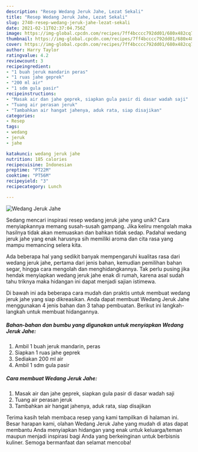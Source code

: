 ```yaml
---
description: "Resep Wedang Jeruk Jahe, Lezat Sekali"
title: "Resep Wedang Jeruk Jahe, Lezat Sekali"
slug: 2740-resep-wedang-jeruk-jahe-lezat-sekali
date: 2021-02-11T02:37:04.756Z
image: https://img-global.cpcdn.com/recipes/7ff4bcccc792dd01/680x482cq70/wedang-jeruk-jahe-foto-resep-utama.jpg
thumbnail: https://img-global.cpcdn.com/recipes/7ff4bcccc792dd01/680x482cq70/wedang-jeruk-jahe-foto-resep-utama.jpg
cover: https://img-global.cpcdn.com/recipes/7ff4bcccc792dd01/680x482cq70/wedang-jeruk-jahe-foto-resep-utama.jpg
author: Harry Taylor
ratingvalue: 4.2
reviewcount: 3
recipeingredient:
- "1 buah jeruk mandarin peras"
- "1 ruas jahe geprek"
- "200 ml air"
- "1 sdm gula pasir"
recipeinstructions:
- "Masak air dan jahe geprek, siapkan gula pasir di dasar wadah saji"
- "Tuang air perasan jeruk"
- "Tambahkan air hangat jahenya, aduk rata, siap disajikan"
categories:
- Resep
tags:
- wedang
- jeruk
- jahe

katakunci: wedang jeruk jahe 
nutrition: 185 calories
recipecuisine: Indonesian
preptime: "PT22M"
cooktime: "PT56M"
recipeyield: "3"
recipecategory: Lunch

---
```



![Wedang Jeruk Jahe](https://img-global.cpcdn.com/recipes/7ff4bcccc792dd01/680x482cq70/wedang-jeruk-jahe-foto-resep-utama.jpg)

Sedang mencari inspirasi resep wedang jeruk jahe yang unik? Cara menyiapkannya memang susah-susah gampang. Jika keliru mengolah maka hasilnya tidak akan memuaskan dan bahkan tidak sedap. Padahal wedang jeruk jahe yang enak harusnya sih memiliki aroma dan cita rasa yang mampu memancing selera kita.

Ada beberapa hal yang sedikit banyak mempengaruhi kualitas rasa dari wedang jeruk jahe, pertama dari jenis bahan, kemudian pemilihan bahan segar, hingga cara mengolah dan menghidangkannya. Tak perlu pusing jika hendak menyiapkan wedang jeruk jahe enak di rumah, karena asal sudah tahu triknya maka hidangan ini dapat menjadi sajian istimewa.




Di bawah ini ada beberapa cara mudah dan praktis untuk membuat wedang jeruk jahe yang siap dikreasikan. Anda dapat membuat Wedang Jeruk Jahe menggunakan 4 jenis bahan dan 3 tahap pembuatan. Berikut ini langkah-langkah untuk membuat hidangannya.

<!--inarticleads1-->

##### Bahan-bahan dan bumbu yang digunakan untuk menyiapkan Wedang Jeruk Jahe:

1. Ambil 1 buah jeruk mandarin, peras
1. Siapkan 1 ruas jahe geprek
1. Sediakan 200 ml air
1. Ambil 1 sdm gula pasir




<!--inarticleads2-->

##### Cara membuat Wedang Jeruk Jahe:

1. Masak air dan jahe geprek, siapkan gula pasir di dasar wadah saji
1. Tuang air perasan jeruk
1. Tambahkan air hangat jahenya, aduk rata, siap disajikan




Terima kasih telah membaca resep yang kami tampilkan di halaman ini. Besar harapan kami, olahan Wedang Jeruk Jahe yang mudah di atas dapat membantu Anda menyiapkan hidangan yang enak untuk keluarga/teman maupun menjadi inspirasi bagi Anda yang berkeinginan untuk berbisnis kuliner. Semoga bermanfaat dan selamat mencoba!
